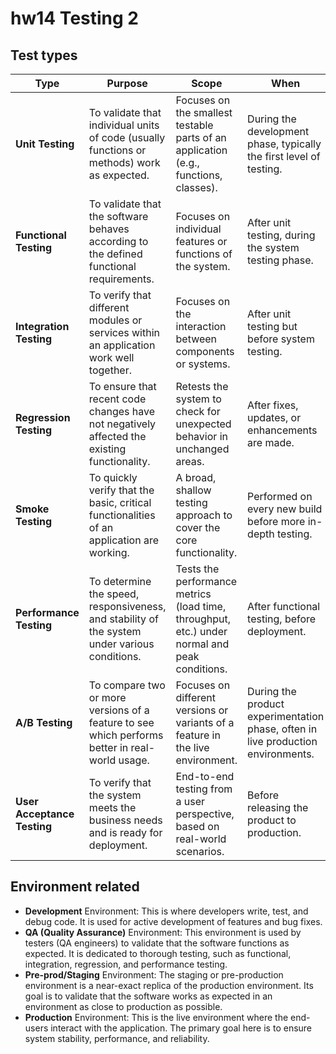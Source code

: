 # hw14 Testing 2

## Test types

| Type | Purpose | Scope | When |
|------|---------|-------|------|
| **Unit Testing** | To validate that individual units of code (usually functions or methods) work as expected. | Focuses on the smallest testable parts of an application (e.g., functions, classes). | During the development phase, typically the first level of testing. |
| **Functional Testing** | To validate that the software behaves according to the defined functional requirements. | Focuses on individual features or functions of the system. | After unit testing, during the system testing phase. |
| **Integration Testing** | To verify that different modules or services within an application work well together. | Focuses on the interaction between components or systems. | After unit testing but before system testing. |
| **Regression Testing** | To ensure that recent code changes have not negatively affected the existing functionality. | Retests the system to check for unexpected behavior in unchanged areas. | After fixes, updates, or enhancements are made. |
| **Smoke Testing** | To quickly verify that the basic, critical functionalities of an application are working. | A broad, shallow testing approach to cover the core functionality. | Performed on every new build before more in-depth testing. |
| **Performance Testing** | To determine the speed, responsiveness, and stability of the system under various conditions. | Tests the performance metrics (load time, throughput, etc.) under normal and peak conditions. | After functional testing, before deployment. |
| **A/B Testing** | To compare two or more versions of a feature to see which performs better in real-world usage. | Focuses on different versions or variants of a feature in the live environment. | During the product experimentation phase, often in live production environments. |
| **User Acceptance Testing** | To verify that the system meets the business needs and is ready for deployment. | End-to-end testing from a user perspective, based on real-world scenarios. | Before releasing the product to production. |

## Environment related

- **Development** Environment: This is where developers write, test, and debug code. It is used for active development of features and bug fixes.
- **QA (Quality Assurance)** Environment: This environment is used by testers (QA engineers) to validate that the software functions as expected. It is dedicated to thorough testing, such as functional, integration, regression, and performance testing.
- **Pre-prod/Staging** Environment: The staging or pre-production environment is a near-exact replica of the production environment. Its goal is to validate that the software works as expected in an environment as close to production as possible.
- **Production** Environment: This is the live environment where the end-users interact with the application. The primary goal here is to ensure system stability, performance, and reliability.